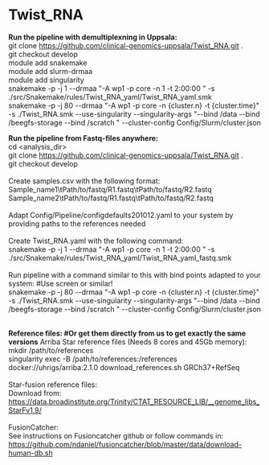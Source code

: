 # Twist_RNA
**Run the pipeline with demultiplexning in Uppsala: <br>**
git clone https://github.com/clinical-genomics-uppsala/Twist_RNA.git . <br>
git checkout develop <br>
module add snakemake <br>
module add slurm-drmaa <br>
module add singularity <br>
snakemake -p -j 1 --drmaa "-A wp1 -p core -n 1 -t 2:00:00 "  -s ./src/Snakemake/rules/Twist_RNA_yaml/Twist_RNA_yaml.smk <br>
snakemake -p -j 80 --drmaa "-A wp1 -p core -n {cluster.n} -t {cluster.time}" -s ./Twist_RNA.smk --use-singularity --singularity-args "--bind /data --bind /beegfs-storage --bind /scratch " --cluster-config Config/Slurm/cluster.json <br>

**Run the pipeline from Fastq-files anywhere: <br>**
cd <analysis_dir> <br>
git clone https://github.com/clinical-genomics-uppsala/Twist_RNA.git . <br>
git checkout develop <br> <br>
Create samples.csv with the following format: <br>
Sample_name1\tPath/to/fastq/R1.fastq\tPath/to/fastq/R2.fastq <br>
Sample_name2\tPath/to/fastq/R1.fastq\tPath/to/fastq/R2.fastq <br> <br>
Adapt Config/Pipeline/configdefaults201012.yaml to your system by providing paths to the references needed<br> <br>
Create Twist_RNA.yaml with the following command:  <br>
snakemake -p -j 1 --drmaa "-A wp1 -p core -n 1 -t 2:00:00 "  -s ./src/Snakemake/rules/Twist_RNA_yaml/Twist_RNA_yaml_fastq.smk <br> <br>
Run pipeline with a command similar to this with bind points adapted to your system: #Use screen or similar! <br>
snakemake -p -j 80 --drmaa "-A wp1 -p core -n {cluster.n} -t {cluster.time}" -s ./Twist_RNA.smk --use-singularity --singularity-args "--bind /data --bind /beegfs-storage --bind /scratch " --cluster-config Config/Slurm/cluster.json <br> <br>

**Reference files: #Or get them directly from us to get exactly the same versions**
Arriba Star reference files (Needs 8 cores and 45Gb memory):<br>
mkdir /path/to/references<br>
singularity exec -B /path/to/references:/references docker://uhrigs/arriba:2.1.0 download_references.sh GRCh37+RefSeq <br> <br>
Star-fusion reference files:<br>
Download from: https://data.broadinstitute.org/Trinity/CTAT_RESOURCE_LIB/__genome_libs_StarFv1.9/ <br> <br>
FusionCatcher:<br>
See instructions on Fusioncatcher github or follow commands in:<br>
https://github.com/ndaniel/fusioncatcher/blob/master/data/download-human-db.sh <br>

